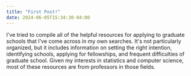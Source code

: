 ```yaml
---
title: "First Post!"
date: 2024-06-05T15:34:30-04:00
---
```


I've tried to compile all of the helpful resources for applying to graduate schools that I've come across in my own searches. It's not particularly organized, but it includes
information on setting the right intention, identifying schools, applying for fellowships, and frequent difficulties of graduate school. Given my interests in statistics and 
computer science, most of these resources are from professors in those fields.

